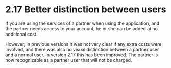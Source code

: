 # 2.17 Better distinction between users

If you are using the services of a partner when using the application,
and the partner needs access to your account, he or she can be added at
no additional cost.

However, in previous versions it was not very clear if any extra costs
were involved, and there was also no visual distinction between a
partner user and a normal user. In version 2.17 this has been improved.
The partner is now recognizable as a partner user that will not be
charged.
